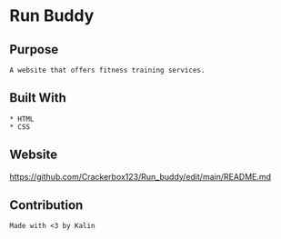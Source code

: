 # Run Buddy

## Purpose

    A website that offers fitness training services.

## Built With

    * HTML
    * CSS

## Website
https://github.com/Crackerbox123/Run_buddy/edit/main/README.md
## Contribution
    Made with <3 by Kalin
    
   
